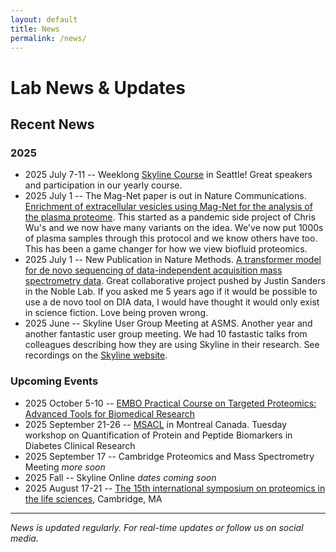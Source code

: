 ```yaml
---
layout: default
title: News
permalink: /news/
---
```


# Lab News & Updates

## Recent News

### 2025
- 2025 July 7-11 -- Weeklong [Skyline Course](https://skyline.ms/project/home/software/Skyline/events/2025%20UW%20Course/begin.view) in Seattle! Great speakers and participation in our yearly course.
- 2025 July 1 -- The Mag-Net paper is out in Nature Communications. [Enrichment of extracellular vesicles using Mag-Net for the analysis of the plasma proteome](https://www.nature.com/articles/s41467-025-60595-7). This started as a pandemic side project of Chris Wu's and we now have many variants on the idea. We've now put 1000s of plasma samples through this protocol and we know others have too. This has been a game changer for how we view biofluid proteomics.
- 2025 July 1 -- New Publication in Nature Methods. [A transformer model for de novo sequencing of data-independent acquisition mass spectrometry data](https://www.nature.com/articles/s41592-025-02718-y). Great collaborative project pushed by Justin Sanders in the Noble Lab. If you asked me 5 years ago if it would be possible to use a de novo tool on DIA data, I would have thought it would only exist in science fiction. Love being proven wrong.
- 2025 June -- Skyline User Group Meeting at ASMS. Another year and another fantastic user group meeting. We had 10 fastastic talks from colleagues describing how they are using Skyline in their research. See recordings on the [Skyline website](https://skyline.ms/project/home/software/Skyline/events/2025%20User%20Group%20Meeting%20at%20ASMS/begin.view).

### Upcoming Events
- 2025 October 5-10 -- [EMBO Practical Course on Targeted Proteomics: Advanced Tools for Biomedical Research](https://meetings.embo.org/event/25-targeted-proteomics)
- 2025 September 21-26 -- [MSACL](https://www.msacl.org/index.php?header=MSACL_2025) in Montreal Canada. Tuesday workshop on Quantification of Protein and Peptide Biomarkers in Diabetes Clinical Research
- 2025 September 17 -- Cambridge Proteomics and Mass Spectrometry Meeting *more soon*
- 2025 Fall -- Skyline Online *dates coming soon* 
- 2025 August 17-21 --  [The 15th international symposium on proteomics in the life sciences](https://www.asbmb.org/meetings-events/proteomics-2025), Cambridge, MA 


---

*News is updated regularly. For real-time updates or follow us on social media.*